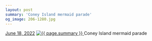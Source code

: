 ```yaml
---
layout: post
summary: 'Coney Island mermaid parade'
og_image: 206-1280.jpg
---
```


<p>
  <time>
    <a href="/206">June 18, 2022</a>
  </time>
  <a href="/206">
    <img src="{{ site.assets_url }}/206-640.jpg" srcset="{{ site.assets_url }}/206-320.jpg 320w, {{ site.assets_url }}/206-640.jpg 640w, {{ site.assets_url }}/206-960.jpg 960w, {{ site.assets_url }}/206-1280.jpg 1280w" sizes="(min-width: 700px) 50vw, calc(100vw - 2rem)" alt="{{ page.summary }}" />
  </a>
  <span>Coney Island mermaid parade</span>
</p>
